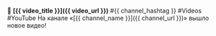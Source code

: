 🎥 **[{{ video_title }}]({{ video_url }})**
#{{ channel_hashtag }} #Videos #YouTube
На канале «[{{ channel_name }}]({{ channel_url }})» вышло новое видео!